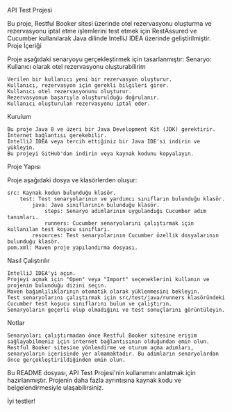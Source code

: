 API Test Projesi

Bu proje, Restful Booker sitesi üzerinde otel rezervasyonu oluşturma ve rezervasyonu iptal etme işlemlerini test etmek için RestAssured ve Cucumber kullanılarak Java dilinde IntelliJ IDEA üzerinde geliştirilmiştir.
Proje İçeriği

Proje aşağıdaki senaryoyu gerçekleştirmek için tasarlanmıştır:
Senaryo: Kullanıcı olarak otel rezervasyonu oluşturabilirim

    Verilen bir kullanıcı yeni bir rezervasyon oluşturur.
    Kullanıcı, rezervasyon için gerekli bilgileri girer.
    Kullanıcı otel rezervasyonunu oluşturur.
    Rezervasyonun başarıyla oluşturulduğu doğrulanır.
    Kullanıcı oluşturulan rezervasyonu iptal eder.

Kurulum

    Bu proje Java 8 ve üzeri bir Java Development Kit (JDK) gerektirir. İnternet bağlantısı gerekebilir.
    IntelliJ IDEA veya tercih ettiğiniz bir Java IDE'si indirin ve yükleyin.
    Bu projeyi GitHub'dan indirin veya kaynak kodunu kopyalayın.

Proje Yapısı

Proje aşağıdaki dosya ve klasörlerden oluşur:

    src: Kaynak kodun bulunduğu klasör.
        test: Test senaryolarının ve yardımcı sınıfların bulunduğu klasör.
            java: Java sınıflarının bulunduğu klasör.
                steps: Senaryo adımlarının uygulandığı Cucumber adım tanımları.
                runners: Cucumber senaryolarını çalıştırmak için kullanılan test koşucu sınıfları.
            resources: Test senaryolarının Cucumber özellik dosyalarının bulunduğu klasör.
    pom.xml: Maven proje yapılandırma dosyası.

Nasıl Çalıştırılır

    IntelliJ IDEA'yi açın.
    Projeyi açmak için "Open" veya "Import" seçeneklerini kullanın ve projenin bulunduğu dizini seçin.
    Maven bağımlılıklarının otomatik olarak yüklenmesini bekleyin.
    Test senaryolarını çalıştırmak için src/test/java/runners klasöründeki Cucumber test koşucu sınıflarını bulun ve çalıştırın.
    Senaryoların geçerli olup olmadığını ve test sonuçlarını görüntüleyin.

Notlar

    Senaryoları çalıştırmadan önce Restful Booker sitesine erişim sağlayabilmeniz için internet bağlantısının olduğundan emin olun.
    Restful Booker sitesine yönlendirme ve oturum açma adımları, senaryoların içerisinde yer almamaktadır. Bu adımların senaryolardan önce gerçekleştirildiğinden emin olun.

Bu README dosyası, API Test Projesi'nin kullanımını anlatmak için hazırlanmıştır. Projenin daha fazla ayrıntısına kaynak kodu ve belgelendirmesiyle ulaşabilirsiniz.

İyi testler!
